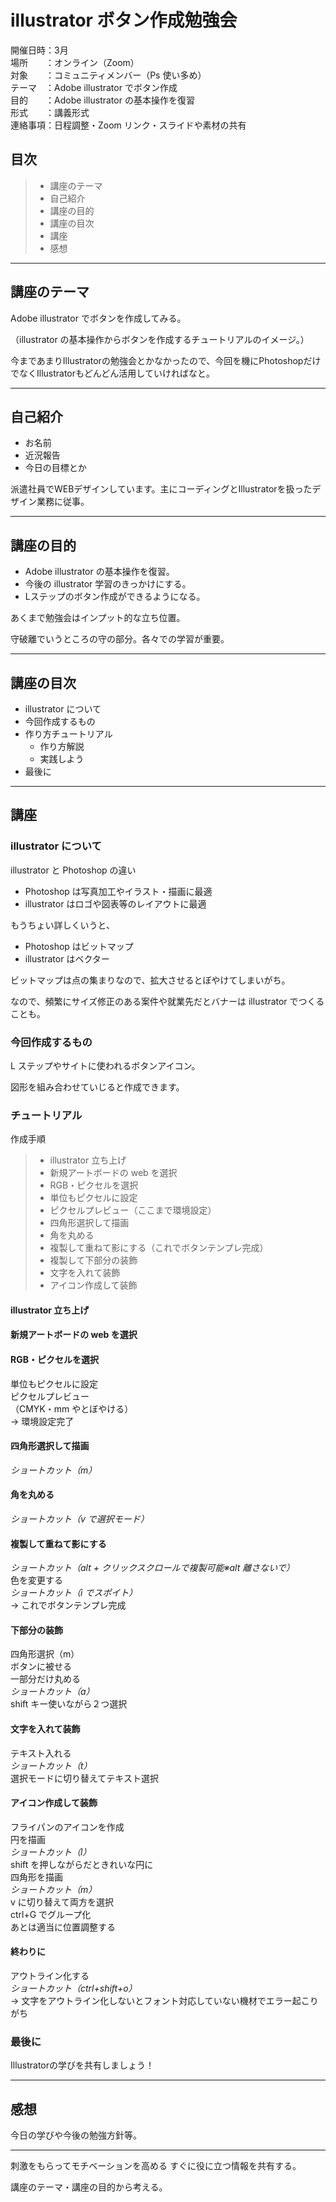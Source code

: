 # illustrator ボタン作成勉強会

開催日時：3月  
場所　　：オンライン（Zoom）  
対象　　：コミュニティメンバー（Ps 使い多め）  
テーマ　：Adobe illustrator でボタン作成  
目的　　：Adobe illustrator の基本操作を復習  
形式　　：講義形式  
連絡事項：日程調整・Zoom リンク・スライドや素材の共有

## 目次

> - 講座のテーマ
> - 自己紹介
> - 講座の目的
> - 講座の目次
> - 講座
> - 感想

---

## 講座のテーマ

Adobe illustrator でボタンを作成してみる。

（illustrator の基本操作からボタンを作成するチュートリアルのイメージ。）

今まであまりIllustratorの勉強会とかなかったので、今回を機にPhotoshopだけでなくIllustratorもどんどん活用していければなと。

---

## 自己紹介

- お名前
- 近況報告
- 今日の目標とか

派遣社員でWEBデザインしています。主にコーディングとIllustratorを扱ったデザイン業務に従事。

---

## 講座の目的

- Adobe illustrator の基本操作を復習。
- 今後の illustrator 学習のきっかけにする。
- Lステップのボタン作成ができるようになる。

あくまで勉強会はインプット的な立ち位置。

守破離でいうところの守の部分。各々での学習が重要。

---

## 講座の目次

- illustrator について
- 今回作成するもの
- 作り方チュートリアル
  - 作り方解説
  - 実践しよう
- 最後に

---

## 講座

### illustrator について

illustrator と Photoshop の違い

- Photoshop は写真加工やイラスト・描画に最適
- illustrator はロゴや図表等のレイアウトに最適

もうちょい詳しくいうと、

- Photoshop はビットマップ
- illustrator はベクター

ビットマップは点の集まりなので、拡大させるとぼやけてしまいがち。

なので、頻繁にサイズ修正のある案件や就業先だとバナーは illustrator でつくることも。

### 今回作成するもの

L ステップやサイトに使われるボタンアイコン。

図形を組み合わせていじると作成できます。

### チュートリアル

作成手順

> - illustrator 立ち上げ
> - 新規アートボードの web を選択
> - RGB・ピクセルを選択
> - 単位もピクセルに設定
> - ピクセルプレビュー（ここまで環境設定）
> - 四角形選択して描画
> - 角を丸める
> - 複製して重ねて影にする（これでボタンテンプレ完成）
> - 複製して下部分の装飾
> - 文字を入れて装飾
> - アイコン作成して装飾

#### illustrator 立ち上げ

#### 新規アートボードの web を選択

#### RGB・ピクセルを選択

単位もピクセルに設定  
ピクセルプレビュー  
（CMYK・mm やとぼやける）  
→ 環境設定完了

#### 四角形選択して描画

_ショートカット（m）_

#### 角を丸める

_ショートカット（v で選択モード）_

#### 複製して重ねて影にする

_ショートカット（alt + クリックスクロールで複製可能※alt 離さないで）_  
色を変更する  
_ショートカット（i でスポイト）_  
→ これでボタンテンプレ完成

#### 下部分の装飾

四角形選択（m）  
ボタンに被せる  
一部分だけ丸める  
_ショートカット（a）_  
shift キー使いながら２つ選択

#### 文字を入れて装飾

テキスト入れる  
_ショートカット（t）_  
選択モードに切り替えてテキスト選択

#### アイコン作成して装飾

フライパンのアイコンを作成  
円を描画  
_ショートカット（l）_  
shift を押しながらだときれいな円に  
四角形を描画  
_ショートカット（m）_  
v に切り替えて両方を選択  
ctrl+G でグループ化  
あとは適当に位置調整する

#### 終わりに

アウトライン化する  
_ショートカット（ctrl+shift+o）_  
→ 文字をアウトライン化しないとフォント対応していない機材でエラー起こりがち

### 最後に

Illustratorの学びを共有しましょう！

---

## 感想

今日の学びや今後の勉強方針等。

---

刺激をもらってモチベーションを高める
すぐに役に立つ情報を共有する。

講座のテーマ・講座の目的から考える。
